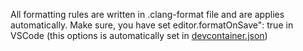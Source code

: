 All formatting rules are written in .clang-format file and are applies automatically.
Make sure, you have set editor.formatOnSave": true in VSCode (this options is automatically set in [devcontainer.json](README_DEVCONTAINERJSON.md))